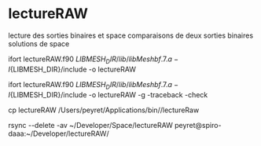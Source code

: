 # lectureRAW

lecture des sorties binaires et space
comparaisons de deux sorties binaires solutions de space

ifort lectureRAW.f90 ${LIBMESH_DIR}/lib/libMeshbf.7.a -I${LIBMESH_DIR}/include -o lectureRAW

ifort lectureRAW.f90 ${LIBMESH_DIR}/lib/libMeshbf.7.a -I${LIBMESH_DIR}/include -o lectureRAW -g  -traceback -check


cp lectureRAW /Users/peyret/Applications/bin//lectureRaw


rsync --delete -av ~/Developer/Space/lectureRAW peyret@spiro-daaa:~/Developer/lectureRAW/

